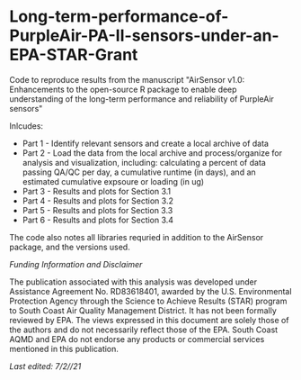 # Long-term-performance-of-PurpleAir-PA-II-sensors-under-an-EPA-STAR-Grant
Code to reproduce results from the manuscript "AirSensor v1.0: Enhancements to the open-source R package to enable deep understanding of the long-term performance and reliability of PurpleAir sensors"

Inlcudes:

* Part 1 - Identify relevant sensors and create a local archive of data 
* Part 2 - Load the data from the local archive and process/organize for analysis and visualization, including: calculating a percent of data passing QA/QC per day, a cumulative runtime (in days), and an estimated cumulative expsoure or loading (in ug) 
* Part 3 - Results and plots for Section 3.1 
* Part 4 - Results and plots for Section 3.2
* Part 5 - Results and plots for Section 3.3
* Part 6 - Results and plots for Section 3.4

The code also notes all libraries requried in addition to the AirSensor package, and the versions used. 

*Funding Information and Disclaimer*

The publication associated with this analysis was developed under Assistance Agreement No. RD83618401, awarded by the U.S. Environmental Protection Agency through the Science to Achieve Results (STAR) program to South Coast Air Quality Management District. It has not been formally reviewed by EPA. The views expressed in this document are solely those of the authors and do not necessarily reflect those of the EPA. South Coast AQMD and EPA do not endorse any products or commercial services mentioned in this publication.

*Last edited: 7/2//21*

